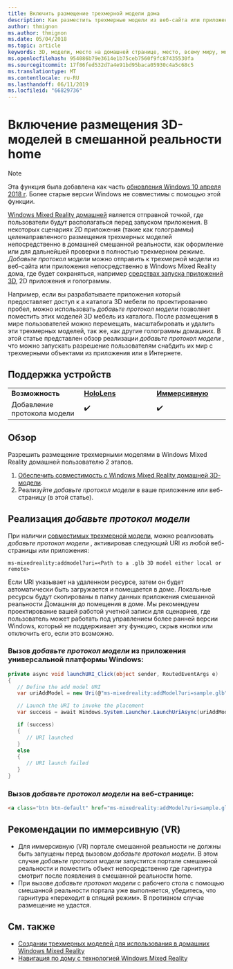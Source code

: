 ```yaml
---
title: Включить размещение трехмерной модели дома
description: Как разместить трехмерные модели из веб-сайта или приложения в Windows Mixed Reality home
author: thmignon
ms.author: thmignon
ms.date: 05/04/2018
ms.topic: article
keywords: 3D, модели, место на домашней странице, место, всему миру, моделирования, смешанной реальности домашней, Интернет, приложения
ms.openlocfilehash: 954086b79e3614e1b75ceb7560f9fc87435530fa
ms.sourcegitcommit: 17f86fed532d7a4e91bd95baca05930c4a5c68c5
ms.translationtype: MT
ms.contentlocale: ru-RU
ms.lasthandoff: 06/11/2019
ms.locfileid: "66829736"
---
```

# <a name="enable-placement-of-3d-models-in-the-mixed-reality-home"></a>Включение размещения 3D-моделей в смешанной реальности home

> [!NOTE]
> Эта функция была добавлена как часть [обновления Windows 10 апреля 2018 г](release-notes-april-2018.md). Более старые версии Windows не совместимы с помощью этой функции.

[Windows Mixed Reality домашней](navigating-the-windows-mixed-reality-home.md) является отправной точкой, где пользователи будут располагаться перед запуском приложения. В некоторых сценариях 2D приложения (такие как голограммы) целенаправленного размещения трехмерных моделей непосредственно в домашней смешанной реальности, как оформление или для дальнейшей проверки в полностью трехмерном режиме. *Добавьте протокол модели* можно отправить к трехмерной модели из веб-сайта или приложения непосредственно в Windows Mixed Reality дома, где будет сохраняться, например [средствах запуска приложений 3D](3d-app-launcher-design-guidance.md), 2D приложения и голограммы. 

Например, если вы разрабатываете приложения который предоставляет доступ к a каталога 3D мебели по проектированию пробел, можно использовать *добавьте протокол модели* позволяет поместить этих моделей 3D мебель из каталога. После размещения в мире пользователей можно перемещать, масштабировать и удалить эти трехмерных моделей, так же, как другие голограммы домашних. В этой статье представлен обзор реализации *добавьте протокол модели* , что можно запускать разрешение пользователям снабдить их мир с трехмерными объектами из приложения или в Интернете.

## <a name="device-support"></a>Поддержка устройств

<table>
    <colgroup>
    <col width="33%" />
    <col width="33%" />
    <col width="33%" />
    </colgroup>
    <tr>
        <td><strong>Возможность</strong></td>
        <td><a href="hololens-hardware-details.md"><strong>HoloLens</strong></a></td>
        <td><a href="immersive-headset-hardware-details.md"><strong>Иммерсивную</strong></a></td>
    </tr>
     <tr>
        <td>Добавление протокола модели</td>
        <td>✔️</td>
        <td>✔️</td>
    </tr>
</table>

## <a name="overview"></a>Обзор

Разрешить размещение трехмерными моделями в Windows Mixed Reality домашней пользователю 2 этапов.
1. [Обеспечить совместимость с Windows Mixed Reality домашней 3D-модели](creating-3d-models-for-use-in-the-windows-mixed-reality-home.md).
2. Реализуйте *добавьте протокол модели* в ваше приложение или веб-страницу (в этой статье).

## <a name="implementing-the-add-model-protocol"></a>Реализация *добавьте протокол модели*

При наличии [совместимых трехмерной модели](creating-3d-models-for-use-in-the-windows-mixed-reality-home.md), можно реализовать *добавьте протокол модели* , активировав следующий URI из любой веб-страницы или приложения:

```
ms-mixedreality:addmodel?uri=<Path to a .glb 3D model either local or remote>
```

Если URI указывает на удаленном ресурсе, затем он будет автоматически быть загружается и помещается в доме. Локальные ресурсы будут скопированы в папку данных приложения смешанной реальности Домашняя до помещения в доме. Мы рекомендуем проектирование вашей работой учетной записи для сценариев, где пользователь может работать под управлением более ранней версии Windows, который не поддерживает эту функцию, скрыв кнопки или отключить его, если это возможно. 

### <a name="invoking-the-add-model-protocol-from-a-universal-windows-platform-app"></a>Вызов *добавьте протокол модели* из приложения универсальной платформы Windows:

```C#
private async void launchURI_Click(object sender, RoutedEventArgs e)
{
   // Define the add model URI
   var uriAddModel = new Uri(@"ms-mixedreality:addModel?uri=sample.glb");

   // Launch the URI to invoke the placement
   var success = await Windows.System.Launcher.LaunchUriAsync(uriAddModel);

   if (success)
   {
      // URI launched
   }
   else
   {
      // URI launch failed
   }
}
```

### <a name="invoking-the-add-model-protocol-from-a-webpage"></a>Вызов *добавьте протокол модели* на веб-странице:

```html
<a class="btn btn-default" href="ms-mixedreality:addModel?uri=sample.glb"> Place 3D Model </a>
```

## <a name="considerations-for-immersive-vr-headsets"></a>Рекомендации по иммерсивную (VR)

* Для иммерсивную (VR) портале смешанной реальности не должны быть запущены перед вызовом *добавьте протокол модели*. В этом случае *добавьте протокол модели* запустится портале смешанной реальности и поместить объект непосредственно где гарнитура смотрит после появления в смешанной реальности home. 
* При вызове *добавьте протокол модели* с рабочего стола с помощью смешанной реальности портала уже выполняется, убедитесь, что гарнитура «переходит в спящий режим». В противном случае размещение не удастся. 

## <a name="see-also"></a>См. также

* [Создании трехмерных моделей для использования в домашних Windows Mixed Reality](creating-3d-models-for-use-in-the-windows-mixed-reality-home.md)
* [Навигация по дому с технологией Windows Mixed Reality](navigating-the-windows-mixed-reality-home.md)
